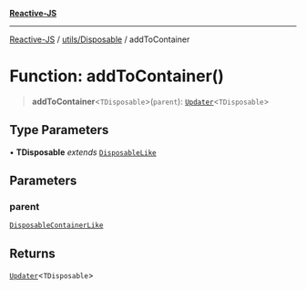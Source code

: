 [**Reactive-JS**](../../../README.md)

***

[Reactive-JS](../../../README.md) / [utils/Disposable](../README.md) / addToContainer

# Function: addToContainer()

> **addToContainer**\<`TDisposable`\>(`parent`): [`Updater`](../../../functions/type-aliases/Updater.md)\<`TDisposable`\>

## Type Parameters

• **TDisposable** *extends* [`DisposableLike`](../../interfaces/DisposableLike.md)

## Parameters

### parent

[`DisposableContainerLike`](../../interfaces/DisposableContainerLike.md)

## Returns

[`Updater`](../../../functions/type-aliases/Updater.md)\<`TDisposable`\>
